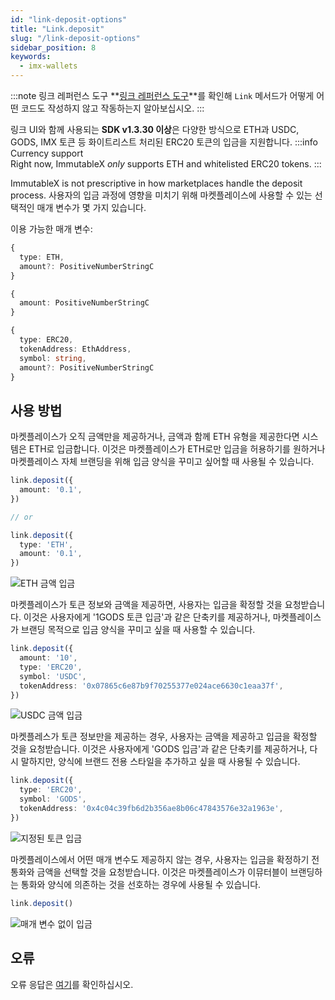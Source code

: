 ```yaml
---
id: "link-deposit-options"
title: "Link.deposit"
slug: "/link-deposit-options"
sidebar_position: 8
keywords:
  - imx-wallets
---
```


:::note 링크 레퍼런스 도구
**[링크 레퍼런스 도구](https://tools.immutable.com/link-reference/)**를 확인해 `Link` 메서드가 어떻게 어떤 코드도 작성하지 않고 작동하는지 알아보십시오.
:::

링크 UI와 함께 사용되는 **SDK v1.3.30 이상**은 다양한 방식으로 ETH과 USDC, GODS, IMX 토큰 등 화이트리스트 처리된 ERC20 토큰의 입금을 지원합니다. :::info Currency support  
Right now, ImmutableX _only_ supports ETH and whitelisted ERC20 tokens.
:::

ImmutableX is not prescriptive in how marketplaces handle the deposit process. 사용자의 입금 과정에 영향을 미치기 위해 마켓플레이스에 사용할 수 있는 선택적인 매개 변수가 몇 가지 있습니다.

이용 가능한 매개 변수:

```typescript
{
  type: ETH,
  amount?: PositiveNumberStringC
}

{
  amount: PositiveNumberStringC
}

{
  type: ERC20,
  tokenAddress: EthAddress,
  symbol: string,
  amount?: PositiveNumberStringC
}
```

## 사용 방법

마켓플레이스가 오직 금액만을 제공하거나, 금액과 함께 ETH 유형을 제공한다면 시스템은 ETH로 입금합니다. 이것은 마켓플레이스가 ETH로만 입금을 허용하기를 원하거나 마켓플레이스 자체 브랜딩을 위해 입금 양식을 꾸미고 싶어할 때 사용될 수 있습니다.

```typescript
link.deposit({
  amount: '0.1',
})

// or

link.deposit({
  type: 'ETH',
  amount: '0.1',
})
```

![ETH 금액 입금](/img/link-deposit/deposit-eth-amount.png "ETH 금액 입금")

마켓플레이스가 토큰 정보와 금액을 제공하면, 사용자는 입금을 확정할 것을 요청받습니다. 이것은 사용자에게 '1GODS 토큰 입금'과 같은 단축키를 제공하거나, 마켓플레이스가 브랜딩 목적으로 입금 양식을 꾸미고 싶을 때 사용할 수 있습니다.

```typescript
link.deposit({
  amount: '10',
  type: 'ERC20',
  symbol: 'USDC',
  tokenAddress: '0x07865c6e87b9f70255377e024ace6630c1eaa37f',
})
```

![USDC 금액 입금](/img/link-deposit/deposit-usdc-amount.png "USDC 금액 입금")

마켓플레스가 토큰 정보만을 제공하는 경우, 사용자는 금액을 제공하고 입금을 확정할 것을 요청받습니다. 이것은 사용자에게 'GODS 입금'과 같은 단축키를 제공하거나, 다시 말하지만, 양식에 브랜드 전용 스타일을 추가하고 싶을 때 사용될 수 있습니다.

```typescript
link.deposit({
  type: 'ERC20',
  symbol: 'GODS',
  tokenAddress: '0x4c04c39fb6d2b356ae8b06c47843576e32a1963e',
})
```

![지정된 토큰 입금](/img/link-deposit/deposit-token-provided.png "지정된 토큰 입금")

마켓플레이스에서 어떤 매개 변수도 제공하지 않는 경우, 사용자는 입금을 확정하기 전 통화와 금액을 선택할 것을 요청받습니다. 이것은 마켓플레이스가 이뮤터블이 브랜딩하는 통화와 양식에 의존하는 것을 선호하는 경우에 사용될 수 있습니다.

```typescript
link.deposit()
```

![매개 변수 없이 입금](/img/link-deposit/deposit-without-params.png "매개 변수 없이 입금")

## 오류

오류 응답은 [여기](./link-errors.md#deposits)를 확인하십시오.